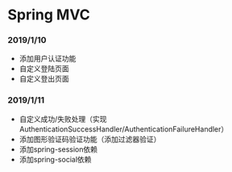 # Spring MVC

### 2019/1/10 
- 添加用户认证功能
- 自定义登陆页面
- 自定义登出页面 
### 2019/1/11
- 自定义成功/失败处理（实现AuthenticationSuccessHandler/AuthenticationFailureHandler）
- 添加图形验证码验证功能（添加过滤器验证）
- 添加spring-session依赖
- 添加spring-social依赖